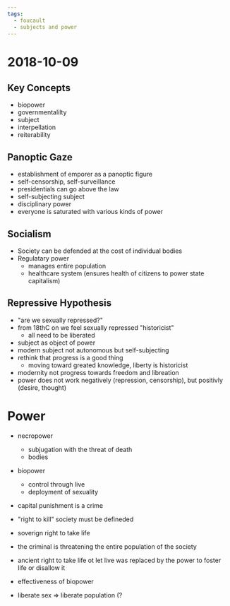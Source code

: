 ```yaml
---
tags:
  - foucault
  - subjects and power
---
```

# 2018-10-09

## Key Concepts
- biopower
- governmentalilty
- subject
- interpellation
- reiterability

## Panoptic Gaze
 - establishment of emporer as a panoptic figure
 - self-censorship, self-surveillance
 - presidentials can go above the law
 - self-subjecting subject
 - disciplinary power
 - everyone is saturated with various kinds of power
 
 ## Socialism
 - Society can be defended at the cost of individual bodies
 - Regulatary power
   - manages entire population
   - healthcare system (ensures health of citizens to power state capitalism)
   
  ## Repressive Hypothesis
  - "are we sexually repressed?"
  - from 18thC on we feel sexually repressed "historicist"
    - all need to be liberated
  - subject as object of power
  - modern subject not autonomous but self-subjecting
  - rethink that progress is a good thing
    - moving toward greated knowledge, liberty is historicist
  - modernity not progress towards freedom and libreation
  - power does not work negatively (repression, censorship), but positivly (desire, thought)
  
  # Power
  - necropower 
    - subjugation with the threat of death
    - bodies

  - biopower
    - control through live
    - deployment of sexuality

 - capital punishment is a crime
 - "right to kill" society must be defineded
 - soverign right to take life
 - the criminal is threatening the entire population of the society
 - ancient right to take life ot let live was replaced by the power to foster life or disallow it
 - effectiveness of biopower
 - liberate sex => liberate population (?
